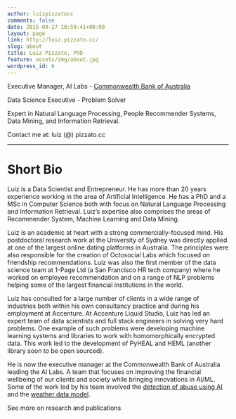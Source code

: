 ```yaml
---
author: luizpizzatocc
comments: false
date: 2015-09-27 10:59:41+00:00
layout: page
link: http://luiz.pizzato.cc/
slug: about
title: Luiz Pizzato, PhD
feature: assets/img/about.jpg
wordpress_id: 6
---
```


Executive Manager, AI Labs - [Commonwealth Bank of Australia](https://www.commbank.com.au/)

Data Science Executive - Problem Solver

Expert in Natural Language Processing, People Recommender Systems, Data Mining, and Information Retrieval.

Contact me at: luiz (@) pizzato.cc

---

# Short Bio

Luiz is a Data Scientist and Entrepreneur. He has more than 20 years experience working in the area of Artificial Intelligence. He has a PhD and a MSc in Computer Science both with focus on Natural Language Processing and Information Retrieval. Luiz’s expertise also comprises the areas of Recommender System, Machine Learning and Data Mining.

Luiz is an academic at heart with a strong commercially-focused mind. His postdoctoral research work at the University of Sydney was directly applied at one of the largest online dating platforms in Australia. The principles were also responsible for the creation of Octosocial Labs which focused on friendship recommendations. Luiz was also the first member of the data science team at 1-Page Ltd (a San Francisco HR tech company) where he worked on employee recommendation and on a range of NLP problems helping some of the largest financial institutions in the world.

Luiz has consulted for a large number of clients in a wide range of industries both within his own consultancy practice and during his employment at Accenture. At Accenture Liquid Studio, Luiz has led an expert team of data scientists and full stack engineers in solving very hard problems. One example of such problems were developing machine learning systems and libraries to work with homomorphically encrypted data. This work led to the development of PyHEAL and HEML (another library soon to be open sourced).

He is now the executive manager at the Commonwealth Bank of Australia leading the AI Labs. A team that focuses on improving the financial wellbeing of our clients and society while bringing innovations in AI/ML. Some of the work led by his team involved the [detection of abuse using AI](https://www.afr.com/technology/cba-turns-to-ai-to-root-out-abusive-payments-20211009-p58ykg) and the [weather data model](https://www.itnews.com.au/news/cba-runs-its-smart-data-model-during-mass-downpour-562494).

See more on research and publications
